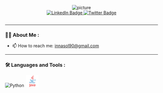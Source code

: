 <div id="header" align="center">
  <!-- <img scr="https://media.giphy.com/media/jCRobkNa7UrCrIz4zM/giphy.gif"  alt="left" width="100"/>   -->
  <img src="https://media.giphy.com/media/NgurY1o4z080Jfoyzw/giphy.gif"  alt="picture" width="100"/>
  <!-- <img scr="https://media.giphy.com/media/ObZ7fBhu00xqNojNdK/giphy.gif"  alt="right" width="100"/> -->
</div>

<div id="badges" align="center">
  <a href="https://www.linkedin.com/in/inna-soltsman/">
    <img src="https://img.shields.io/badge/LinkedIn-ff69b4?style=for-the-badge&logo=linkedin&logoColor=white" alt="LinkedIn Badge"/>
  </a>
  <a href="https://twitter.com/innasol90">
    <img src="https://img.shields.io/badge/Twitter-ff69b4?style=for-the-badge&logo=twitter&logoColor=white" alt="Twitter Badge"/>
  </a>
</div>

<div id="counter" align="center" >
  <img src="https://komarev.com/ghpvc/?username=Innush&style=flat-square&color=ff69b4" alt=""/>
</div>

---

### :woman_technologist: About Me :


- 📫 How to reach me: innasol90@gmail.com


---

### :hammer_and_wrench: Languages and Tools :

<div>
  <img src="https://cdn.jsdelivr.net/gh/devicons/devicon/icons/python/python-original.svg" title="Python" alt="Python" width="50" height="50"/>&nbsp;
  <img src="https://github.com/devicons/devicon/blob/master/icons/java/java-original-wordmark.svg" title="Java" alt="Java" width="40" height="40"/>&nbsp;
  <!-- <img src="https://github.com/devicons/devicon/blob/master/icons/react/react-original-wordmark.svg" title="React" alt="React" width="40" height="40"/>&nbsp;
  <img src="https://github.com/devicons/devicon/blob/master/icons/spring/spring-original-wordmark.svg" title="Spring" alt="Spring" width="40" height="40"/>&nbsp;
  <img src="https://github.com/devicons/devicon/blob/master/icons/materialui/materialui-original.svg" title="Material UI" alt="Material UI" width="40" height="40"/>&nbsp;
  <img src="https://github.com/devicons/devicon/blob/master/icons/flutter/flutter-original.svg" title="Flutter" alt="Flutter" width="40" height="40"/>&nbsp;
  <img src="https://github.com/devicons/devicon/blob/master/icons/redux/redux-original.svg" title="Redux" alt="Redux " width="40" height="40"/>&nbsp;
  <img src="https://github.com/devicons/devicon/blob/master/icons/css3/css3-plain-wordmark.svg"  title="CSS3" alt="CSS" width="40" height="40"/>&nbsp;
  <img src="https://github.com/devicons/devicon/blob/master/icons/html5/html5-original.svg" title="HTML5" alt="HTML" width="40" height="40"/>&nbsp;
  <img src="https://github.com/devicons/devicon/blob/master/icons/javascript/javascript-original.svg" title="JavaScript" alt="JavaScript" width="40" height="40"/>&nbsp;
  <img src="https://github.com/devicons/devicon/blob/master/icons/firebase/firebase-plain-wordmark.svg" title="Firebase" alt="Firebase" width="40" height="40"/>&nbsp;
  <img src="https://github.com/devicons/devicon/blob/master/icons/gatsby/gatsby-original.svg" title="Gatsby"  alt="Gatsby" width="40" height="40"/>&nbsp;
  <img src="https://github.com/devicons/devicon/blob/master/icons/mysql/mysql-original-wordmark.svg" title="MySQL"  alt="MySQL" width="40" height="40"/>&nbsp;
  <img src="https://github.com/devicons/devicon/blob/master/icons/nodejs/nodejs-original-wordmark.svg" title="NodeJS" alt="NodeJS" width="40" height="40"/>&nbsp;
  <img src="https://github.com/devicons/devicon/blob/master/icons/amazonwebservices/amazonwebservices-plain-wordmark.svg" title="AWS" alt="AWS" width="40" height="40"/>&nbsp;
  <img src="https://github.com/devicons/devicon/blob/master/icons/git/git-original-wordmark.svg" title="Git" **alt="Git" width="40" height="40"/> -->
</div>

